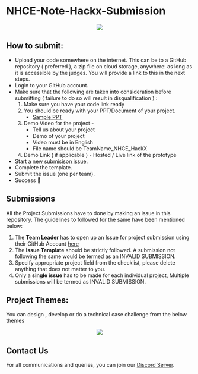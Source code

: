 # NHCE-Note-Hackx-Submission

<a>
  <p align="center">
    <img src="https://i.ibb.co/jWp1xQx/Department-of-Information-Science-Engineering-1.png" />
  </p>
</a>


## How to submit:
- Upload your code somewhere on the internet. This can be to a GitHub repository ( preferred ), a zip file on cloud storage, anywhere: as long as it is accessible by the judges. You will provide a link to this in the next steps.
- Login to your GitHub account. 
- Make sure that the following are taken into consideration before submitting ( failure to do so will result in disqualification ) : 
  1. Make sure you have your code link ready 
  2. You should be ready with your PPT/Document of your project.
       -  [Sample PPT](https://docs.google.com/presentation/d/1Jk4_14C-SvTZJzdYGw9N5_GFKfPmCYJ7u95iLysd7mY/edit?usp=sharing)
  4. Demo Video for the project - 
       - Tell us about your project
       - Demo of your project
       - Video must be in English
       - File name should be TeamName_NHCE_HackX
  5. Demo Link ( if applicable ) - Hosted / Live link of the prototype
- Start a [new submisison issue](https://github.com/nhcehackx/NHCE-Note-Hackx-Submission/issues).
- Complete the template. 
- Submit the issue (one per team). 
- Success 🎉

## Submissions
All the Project Submissions have to done by making an issue in this repository. The guidelines to followed for the same have been mentioned below:
1. The **Team Leader** has to open up an Issue for project submission using their GitHub Account [here](https://github.com/nhcehackx/NHCE-Note-Hackx-Submission/issues/new/choose)
2. The **Issue Template** should be strictly followed. A submission not following the same would be termed as an INVALID SUBMISSION.
3. Specify appropriate project field from the checklist, please delete anything that does not matter to you.
4. Only a **single issue** has to be made for each individual project, Multiple submissions will be termed as INVALID SUBMISSION.

## Project Themes:

You can design , develop or do a technical case challenge from the below themes
<p align="center">
  <img src="https://i.ibb.co/MR2ZPh2/Screenshot-2022-01-05-8-20-18-PM.png" />
</p>

## Contact Us
For all communications and queries, you can join our [Discord Server](https://discord.gg/B6NMgZa7Pv).
